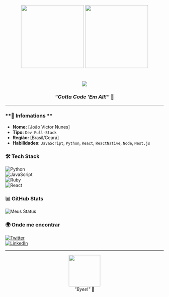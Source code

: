 <p align="center">
  <img src="https://i.gifer.com/4hsh.gif"  width="200">
  <img src="https://i.gifer.com/KbVT.gif" width="200">
</p>

<h1 align="center">
  <img src="https://img.shields.io/badge/HELLO%20WORLD%20TRAINER-red?style=for-the-badge&logo=pokemon&logoColor=yellow">  
</h1>

<h3 align="center">
  <i>"Gotta Code 'Em All!"</i> 🚀
</h3>

---

### **📜 Infomations **  
- **Nome:** [João Victor Nunes]  
- **Tipo:** `Dev Full-Stack`
- **Região:** [Brasil/Ceará]  
- **Habilidades:** `JavaScript`, `Python`, `React`, `ReactNative`, `Node`, `Nest.js`      

### **🛠️ Tech Stack**  
![Python](https://img.shields.io/badge/-Python-3776AB?logo=python&logoColor=yellow)  
![JavaScript](https://img.shields.io/badge/-JavaScript-F7DF1E?logo=javascript&logoColor=black)  
![Ruby](https://img.shields.io/badge/-Ruby-CC342D?logo=ruby&logoColor=white)  
![React](https://img.shields.io/badge/-React-61DAFB?logo=react&logoColor=black) 

### **📊 GitHub Stats**  
![Meus Status](https://github-readme-stats.vercel.app/api?username=Joao0victor01&theme=electric&show_icons=true&hide_border=true)  

### **🌍 Onde me encontrar**  
[![Twitter](https://img.shields.io/badge/-Twitter-1DA1F2?logo=twitter)](https://twitter.com/seuuser)  
[![LinkedIn](https://img.shields.io/badge/-LinkedIn-0077B5?logo=linkedin)](https://linkedin.com/in/seuuser)  

---

<p align="center">
  <img src="https://i.gifer.com/XwI4.gif" width="100"><br>
  <i>"Byee!" </i> 🌟
</p>
